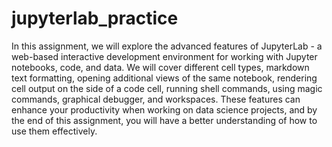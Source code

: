 # jupyterlab_practice
In this assignment, we will explore the advanced features of JupyterLab - a web-based interactive development environment for working with Jupyter notebooks, code, and data. We will cover different cell types, markdown text formatting, opening additional views of the same notebook, rendering cell output on the side of a code cell, running shell commands, using magic commands, graphical debugger, and workspaces. These features can enhance your productivity when working on data science projects, and by the end of this assignment, you will have a better understanding of how to use them effectively.